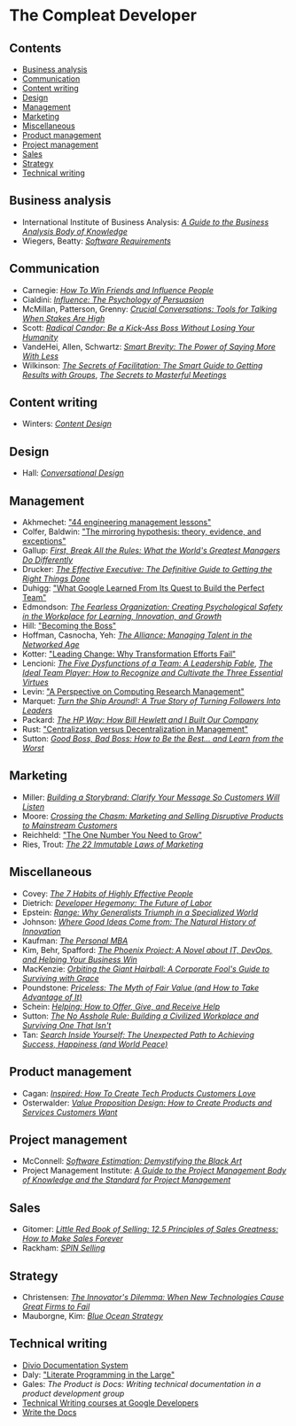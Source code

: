 # The Compleat Developer <!-- omit in toc -->

## Contents <!-- omit in toc -->
- [Business analysis](#business-analysis)
- [Communication](#communication)
- [Content writing](#content-writing)
- [Design](#design)
- [Management](#management)
- [Marketing](#marketing)
- [Miscellaneous](#miscellaneous)
- [Product management](#product-management)
- [Project management](#project-management)
- [Sales](#sales)
- [Strategy](#strategy)
- [Technical writing](#technical-writing)

## Business analysis
- International Institute of Business Analysis: [_A Guide to the Business Analysis Body of Knowledge_](https://bookshop.org/books/a-guide-to-the-business-analysis-body-of-knowledge-r-babok-r-guide/9781927584026)
- Wiegers, Beatty: [_Software Requirements_](https://bookshop.org/books/software-requirements/9780735679665)

## Communication
- Carnegie: [_How To Win Friends and Influence People_](https://bookshop.org/books/how-to-win-friends-and-influence-people-9780671027032/9780671027032)
- Cialdini: [_Influence: The Psychology of Persuasion_](https://bookshop.org/books/influence-the-psychology-of-persuasion/9780062937650)
- McMillan, Patterson, Grenny: [_Crucial Conversations: Tools for Talking When Stakes Are High_](https://bookshop.org/books/crucial-conversations-tools-for-talking-when-stakes-are-high/9781260474183)
- Scott: [_Radical Candor: Be a Kick-Ass Boss Without Losing Your Humanity_](https://bookshop.org/books/radical-candor-be-a-kick-ass-boss-without-losing-your-humanity/9781250235374)
- VandeHei, Allen, Schwartz: [_Smart Brevity: The Power of Saying More With Less_](https://bookshop.org/p/books/smart-brevity-the-power-of-saying-more-with-less-roy-schwartz/17897762?ean=9781523516971)
- Wilkinson: [_The Secrets of Facilitation: The Smart Guide to Getting Results with Groups_](https://bookshop.org/books/the-secrets-of-facilitation-the-smart-guide-to-getting-results-with-groups/9781118206133), [_The Secrets to Masterful Meetings_](https://bookshop.org/books/the-secrets-to-masterful-meetings/9780972245807)

## Content writing
- Winters: [_Content Design_](https://bookshop.org/p/books/content-design-sarah-winters/19411048?ean=9781916323315)

## Design
- Hall: [_Conversational Design_](https://abookapart.com/products/conversational-design)

## Management
- Akhmechet: ["44 engineering management lessons"](https://www.defmacro.org/2014/10/03/engman.html)
- Colfer, Baldwin: ["The mirroring hypothesis: theory, evidence, and exceptions"](https://dash.harvard.edu/handle/1/33785675)
- Gallup: [_First, Break All the Rules: What the World's Greatest Managers Do Differently_](https://bookshop.org/books/first-break-all-the-rules-what-the-world-s-greatest-managers-do-differently/9781595621115)
- Drucker: [_The Effective Executive: The Definitive Guide to Getting the Right Things Done_](https://bookshop.org/books/the-effective-executive-the-definitive-guide-to-getting-the-right-things-done/9780060833459)
- Duhigg: ["What Google Learned From Its Quest to Build the Perfect Team"](https://www.nytimes.com/2016/02/28/magazine/what-google-learned-from-its-quest-to-build-the-perfect-team.html)
- Edmondson: [_The Fearless Organization: Creating Psychological Safety in the Workplace for Learning, Innovation, and Growth_](https://bookshop.org/p/books/the-fearless-organization-creating-psychological-safety-in-the-workplace-for-learning-innovation-and-growth-amy-c-edmondson/16637561?ean=9781119477242)
- Hill: ["Becoming the Boss"](https://hbr.org/2007/01/becoming-the-boss)
- Hoffman, Casnocha, Yeh: [_The Alliance: Managing Talent in the Networked Age_](https://bookshop.org/books/the-alliance-managing-talent-in-the-networked-age-9781483014609/9781625275776)
- Kotter: ["Leading Change: Why Transformation Efforts Fail"](https://hbr.org/1995/05/leading-change-why-transformation-efforts-fail-2)
- Lencioni: [_The Five Dysfunctions of a Team: A Leadership Fable_](https://bookshop.org/books/the-five-dysfunctions-of-a-team-a-leadership-fable-9780787960759/9780787960759), [_The Ideal Team Player: How to Recognize and Cultivate the Three Essential Virtues_](https://bookshop.org/books/the-ideal-team-player-how-to-recognize-and-cultivate-the-three-essential-virtues/9781119209591)
- Levin: ["A Perspective on Computing Research Management"](https://www.microsoft.com/en-us/research/publication/a-perspective-on-computing-research-management/)
- Marquet: [_Turn the Ship Around!: A True Story of Turning Followers Into Leaders_](https://bookshop.org/books/turn-the-ship-around-a-true-story-of-turning-followers-into-leaders/9781591846406)
- Packard: [_The HP Way: How Bill Hewlett and I Built Our Company_](https://bookshop.org/books/the-hp-way-how-bill-hewlett-and-i-built-our-company/9780060845797)
- Rust: ["Centralization versus Decentralization in Management"](https://www.jstor.org/stable/1013936)
- Sutton: [_Good Boss, Bad Boss: How to Be the Best... and Learn from the Worst_](https://bookshop.org/p/books/good-boss-bad-boss-how-to-be-the-best-and-learn-from-the-worst-robert-i-sutton/10252412?ean=9780446556071)

## Marketing
- Miller: [_Building a Storybrand: Clarify Your Message So Customers Will Listen_](https://bookshop.org/p/books/building-a-storybrand-clarify-your-message-so-customers-will-listen-donald-miller/9308684?ean=9780718033323)
- Moore: [_Crossing the Chasm: Marketing and Selling Disruptive Products to Mainstream Customers_](https://bookshop.org/p/books/crossing-the-chasm-3rd-edition-marketing-and-selling-disruptive-products-to-mainstream-customers-geoffrey-a-moore/6433307?ean=9780062292988)
- Reichheld: ["The One Number You Need to Grow"](https://hbr.org/2003/12/the-one-number-you-need-to-grow)
- Ries, Trout: [_The 22 Immutable Laws of Marketing_](https://bookshop.org/p/books/the-22-immutable-laws-of-marketing-exposed-and-explained-by-the-world-s-two-al-ries/9933702?ean=9780887306662)

## Miscellaneous
- Covey: [_The 7 Habits of Highly Effective People_](https://bookshop.org/books/the-7-habits-of-highly-effective-people-30th-anniversary-edition-anniversary/9781982137274)
- Dietrich: [_Developer Hegemony: The Future of Labor_](https://bookshop.org/p/books/developer-hegemony-the-future-of-labor-erik-dietrich/11787209?ean=9780692866801)
- Epstein: [_Range: Why Generalists Triumph in a Specialized World_](https://bookshop.org/books/range-why-generalists-triumph-in-a-specialized-world/9780735214484)
- Johnson: [_Where Good Ideas Come from: The Natural History of Innovation_](https://bookshop.org/books/where-good-ideas-come-from-the-natural-history-of-innovation/9781594485381)
- Kaufman: [_The Personal MBA_](https://bookshop.org/books/the-personal-mba-10th-anniversary-edition/9780525543022)
- Kim, Behr, Spafford: [_The Phoenix Project: A Novel about IT, DevOps, and Helping Your Business Win_](https://bookshop.org/books/the-phoenix-project-a-novel-about-it-devops-and-helping-your-business-win-anniversary/9781942788294)
- MacKenzie: [_Orbiting the Giant Hairball: A Corporate Fool's Guide to Surviving with Grace_](https://bookshop.org/p/books/orbiting-the-giant-hairball-a-corporate-fool-s-guide-to-surviving-with-grace-gordon-mackenzie/12814980?ean=9780670879830)
- Poundstone: [_Priceless: The Myth of Fair Value (and How to Take Advantage of It)_](https://bookshop.org/books/priceless-the-myth-of-fair-value-and-how-to-take-advantage-of-it/9780809078813)
- Schein: [_Helping: How to Offer, Give, and Receive Help_](https://bookshop.org/p/books/helping-how-to-offer-give-and-receive-help-edgar-h-schein/8561287?ean=9781605098562)
- Sutton: [_The No Asshole Rule: Building a Civilized Workplace and Surviving One That Isn't_](https://bookshop.org/p/books/the-no-asshole-rule-building-a-civilized-workplace-and-surviving-one-that-isn-t-robert-i-sutton/11029334?ean=9780446698207)
- Tan: [_Search Inside Yourself: The Unexpected Path to Achieving Success, Happiness (and World Peace)_](https://bookshop.org/books/search-inside-yourself-the-unexpected-path-to-achieving-success-happiness-and-world-peace/9780062116932)

## Product management
- Cagan: [_Inspired: How To Create Tech Products Customers Love_](https://bookshop.org/books/inspired-how-to-create-tech-products-customers-love/9781119387503)
- Osterwalder: [_Value Proposition Design: How to Create Products and Services Customers Want_](https://bookshop.org/books/value-proposition-design-how-to-create-products-and-services-customers-want/9781118968055)

## Project management
- McConnell: [_Software Estimation: Demystifying the Black Art_](https://bookshop.org/books/software-estimation-demystifying-the-black-art/9780735605350)
- Project Management Institute: [_A Guide to the Project Management Body of Knowledge and the Standard for Project Management_](https://bookshop.org/books/a-guide-to-the-project-management-body-of-knowledge-and-the-standard-for-project-management/9781628256642)

## Sales
- Gitomer: [_Little Red Book of Selling: 12.5 Principles of Sales Greatness: How to Make Sales Forever_](https://bookshop.org/books/little-red-book-of-selling-12-5-principles-of-sales-greatness-how-to-make-sales-forever/9781885167606)
- Rackham: [_SPIN Selling_](https://bookshop.org/books/spin-selling/9780070511132)

## Strategy
- Christensen: [_The Innovator's Dilemma: When New Technologies Cause Great Firms to Fail_](https://bookshop.org/books/the-innovator-s-dilemma-when-new-technologies-cause-great-firms-to-fail/9781633691780)
- Mauborgne, Kim: [_Blue Ocean Strategy_](https://bookshop.org/books/blue-ocean-strategy-expanded-edition-how-to-create-uncontested-market-space-and-make-the-competition-irrelevant-9781625274496/9781625274496)

## Technical writing
- [Divio Documentation System](https://documentation.divio.com/)
- Daly: ["Literate Programming in the Large"](https://www.youtube.com/watch?v=Av0PQDVTP4A)
- Gales: _The Product is Docs: Writing technical documentation in a product development group_
- [Technical Writing courses at Google Developers](https://developers.google.com/tech-writing/overview)
- [Write the Docs](https://www.writethedocs.org/)
